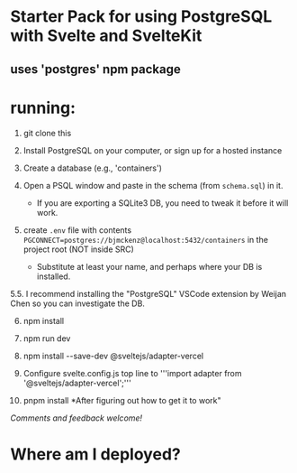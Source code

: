 # Starter Pack for using PostgreSQL with Svelte and SvelteKit

## uses 'postgres' npm package

# running:

1. git clone this

2. Install PostgreSQL on your computer, or sign up for a hosted instance

3. Create a database (e.g., 'containers')

4. Open a PSQL window and paste in the schema (from ```schema.sql```) in it.
   * If you are exporting a SQLite3 DB, you need to tweak it before it will work.

5. create ```.env``` file with contents ```PGCONNECT=postgres://bjmckenz@localhost:5432/containers``` in the project root (NOT inside SRC)
   * Substitute at least your name, and perhaps where your DB is installed.

5.5. I recommend installing the "PostgreSQL" VSCode extension by Weijan Chen so you can investigate the DB.

6. npm install

7. npm run dev

8. npm install --save-dev @sveltejs/adapter-vercel

9. Configure svelte.config.js top line to '''import adapter from '@sveltejs/adapter-vercel';'''

10. pnpm install *After figuring out how to get it to work"

*Comments and feedback welcome!*

# Where am I deployed?

<enter your URL here>


